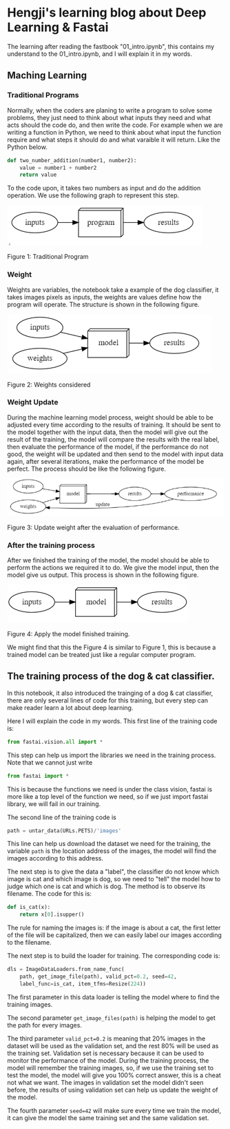 # Hengji's learning blog about Deep Learning & Fastai

The learning after reading the fastbook "01_intro.ipynb", this contains my understand to the 01_intro.ipynb, and I will explain it in my words.

## Maching Learning

### Traditional Programs

Normally, when the coders are planing to write a program to solve some problems, they just need to think about what inputs they need and what acts should the code do, and then write the code. For example when we are writing a function in Python, we need to think about what input the function require and what steps it should do and what varaible it will return. Like the Python below.

```python
def two_number_addition(number1, number2):
    value = number1 + number2
    return value
```
To the code upon, it takes two numbers as input and do the addition operation. We use the following graph to represent this step.

![Program](image1.png)

Figure 1: Traditional Program

### Weight

Weights are variables, the notebook take a example of the dog classifier, it takes images pixels as inputs, the weights are values define how the program will operate. The structure is shown in the following figure.

![Weight](image2.png)

Figure 2: Weights considered

### Weight Update
During the machine learning model process, weight should be able to be adjusted every time according to the results of training. It should be sent to the model together with the input data, then the model will give out the result of the training, the model will compare the results with the real label, then evaluate the performance of the model, if the performance do not good, the weight will be updated and then send to the model with input data again, after several iterations, make the performance of the model be perfect. The process should be like the following figure.

![Weight-update](image3.png)

Figure 3: Update weight after the evaluation of performance.

### After the training process

After we finished the training of the model, the model should be able to perform the actions we required it to do. We give the model input, then the model give us output. This process is shown in the following figure.

![After-trainging](image4.png)

Figure 4: Apply the model finished training.

We might find that this the Figure 4 is similar to Figure 1, this is because a trained model can be treated just like a regular computer program.


## The training process of the dog & cat classifier.

In this notebook, it also introduced the trainging of a dog & cat classifier, there are only several lines of code for this training, but every step can make reader learn a lot about deep learning.

Here I will explain the code in my words. This first line of the training code is:

```python
from fastai.vision.all import *
```

This step can help us import the libraries we need in the training process. Note that we cannot just write 

```python
from fastai import *
```

This is because the functions we need is under the class vision, fastai is more like a top level of the function we need, so if we just import fastai library, we will fail in our training.

The second line of the training code is 

```python
path = untar_data(URLs.PETS)/'images'
```
This line can help us download the dataset we need for the training, the variable `path` is the location address of the images, the model will find the images according to this address.

The next step is to give the data a "label", the classifier do not know which image is cat and which image is dog, so we need to "tell" the model how to judge which one is cat and which is dog. The method is to observe its filename. The code for this is:

```python
def is_cat(x):
    return x[0].isupper()
```

The rule for naming the images is: if the image is about a cat, the first letter of the file will be capitalized, then we can easily label our images according to the filename.

The next step is to build the loader for training. The corresponding code is:

```python
dls = ImageDataLoaders.from_name_func(
    path, get_image_file(path), valid_pct=0.2, seed=42,
    label_func=is_cat, item_tfms=Resize(224))
```

The first parameter in this data loader is telling the model where to find the training images.

The second parameter `get_image_files(path)` is helping the model to get the path for every images.

The third parameter `valid_pct=0.2` is meaning that 20% images in the dataset will be used as the validation set, and the rest 80% will be used as the training set. Validation set is necessary because it can be used to monitor the performance of the model. During the training process, the model will remember the training images, so, if we use the training set to test the model, the model will give you 100% correct answer, this is a cheat not what we want. The images in validation set the model didn't seen before, the results of using validation set can help us update the weight of the model.

The fourth parameter `seed=42` will make sure every time we train the model, it can give the model the same training set and the same validation set.








































